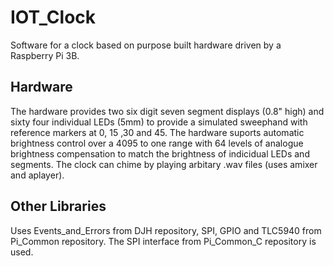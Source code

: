 # IOT_Clock
Software for a clock based on purpose built hardware driven by a Raspberry Pi 3B.

## Hardware
 The hardware provides two six digit seven segment displays (0.8" high) and sixty four individual LEDs (5mm) to provide a simulated sweephand with reference markers at 0, 15 ,30 and 45.
 The hardware suports automatic brightness control over a 4095 to one range with 64 levels of analogue brightness compensation to match the brightness of indicidual LEDs and segments.
 The clock can chime by playing arbitary .wav files (uses amixer and aplayer).

## Other Libraries
Uses Events_and_Errors from DJH repository, SPI, GPIO and TLC5940 from Pi_Common repository. The SPI interface from Pi_Common_C repository is used.
